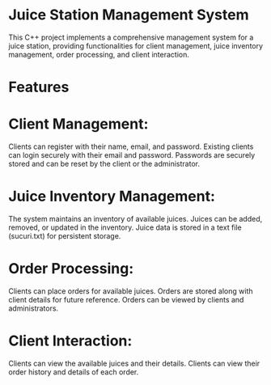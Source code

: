 # Juice Station Management System
 This C++ project implements a comprehensive management system for a juice station, providing functionalities for client management, juice inventory management, order processing, and client interaction.

# Features
# Client Management:

Clients can register with their name, email, and password.
Existing clients can login securely with their email and password.
Passwords are securely stored and can be reset by the client or the administrator.

# Juice Inventory Management:

The system maintains an inventory of available juices.
Juices can be added, removed, or updated in the inventory.
Juice data is stored in a text file (sucuri.txt) for persistent storage.

# Order Processing:

Clients can place orders for available juices.
Orders are stored along with client details for future reference.
Orders can be viewed by clients and administrators.

# Client Interaction:

Clients can view the available juices and their details.
Clients can view their order history and details of each order.
